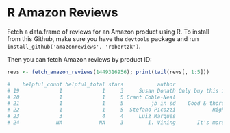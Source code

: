 R Amazon Reviews
=====

Fetch a data.frame of reviews for an Amazon product using R. To install from this Github,
make sure you have the `devtools` package and run `install_github('amazonreviews', 'robertzk')`. 

Then you can fetch Amazon reviews by product ID:

````R
revs <- fetch_amazon_reviews(1449316956); print(tail(revs[, 1:5]))

#    helpful_count helpful_total stars           author                                      title              date
# 19             1             1     3     Susan Donath Only buy this if you want to learn ggplot2 February 16, 2014
# 20             1             1     5 Grant Coble-Neal                                 Great book  February 2, 2014
# 21             1             1     5         jb in sd    Good & thorough resource for scientists November 30, 2013
# 22             1             1     5  Stefano Picozzi            Right content at the right time November 28, 2013
# 23             3             4     4     Luiz Marques                 Good Coverage of the topic  January 14, 2013
# 24            NA            NA     3        I. Vining       It's more for ggplot2 than regular R    March 11, 2014
````

